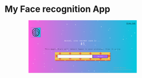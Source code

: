 # My Face recognition App

<p align="center">
  <img src="./images/signout.png" width="350" title="hover text">
</p>